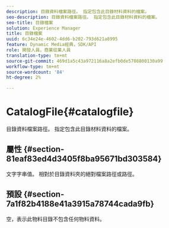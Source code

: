 ```yaml
---
description: 目錄資料檔案路徑。 指定包含此目錄材料資料的檔案。
seo-description: 目錄資料檔案路徑。 指定包含此目錄材料資料的檔案。
seo-title: 目錄檔案
solution: Experience Manager
title: 目錄檔案
uuid: 6c34e24e-4602-4dd6-b202-793d621a8995
feature: Dynamic Media經典，SDK/API
role: 開發人員，商業從業人員
translation-type: tm+mt
source-git-commit: 469d1a5c43a972116a8a2efb0de5708800130a99
workflow-type: tm+mt
source-wordcount: '84'
ht-degree: 2%

---
```



# CatalogFile{#catalogfile}

目錄資料檔案路徑。 指定包含此目錄材料資料的檔案。

## 屬性 {#section-81eaf83ed4d3405f8ba95671bd303584}

文字字串值。 相對於目錄資料夾的絕對檔案路徑或路徑。

## 預設 {#section-7a1f82b4188e41a3915a78744cada9fb}

空，表示此物料目錄不包含任何物料資料。
